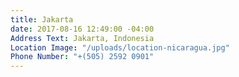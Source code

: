 ```yaml
---
title: Jakarta
date: 2017-08-16 12:49:00 -04:00
Address Text: Jakarta, Indonesia
Location Image: "/uploads/location-nicaragua.jpg"
Phone Number: "+(505) 2592 0901"
---
```


